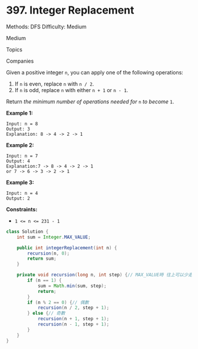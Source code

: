 # 397. Integer Replacement

Methods: DFS
Difficulty: Medium

Medium

Topics

Companies

Given a positive integer `n`, you can apply one of the following operations:

1. If `n` is even, replace `n` with `n / 2`.
2. If `n` is odd, replace `n` with either `n + 1` or `n - 1`.

Return *the minimum number of operations needed for* `n` *to become* `1`.

**Example 1:**

```
Input: n = 8
Output: 3
Explanation: 8 -> 4 -> 2 -> 1

```

**Example 2:**

```
Input: n = 7
Output: 4
Explanation:7 -> 8 -> 4 -> 2 -> 1
or 7 -> 6 -> 3 -> 2 -> 1

```

**Example 3:**

```
Input: n = 4
Output: 2

```

**Constraints:**

- `1 <= n <= 231 - 1`

```java
class Solution {
    int sum = Integer.MAX_VALUE;

    public int integerReplacement(int n) {
        recursion(n, 0);
        return sum;
    }

    private void recursion(long n, int step) {// MAX_VALUE時 往上可以少走一步
        if (n == 1) {
            sum = Math.min(sum, step);
            return;
        }
        if (n % 2 == 0) {// 偶數
            recursion(n / 2, step + 1);
        } else {// 奇數
            recursion(n + 1, step + 1);
            recursion(n - 1, step + 1);
        }
    }
}
```